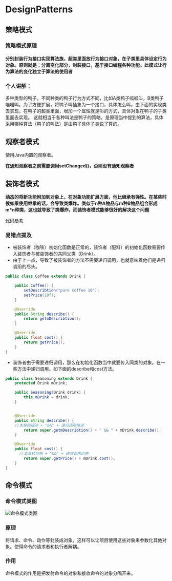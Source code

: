 # DesignPatterns
## 策略模式

### 策略模式原理

#### **分别封装行为接口实现算法族，超类里面放行为接口对象，在子类里具体设定行为对象。原则就是：分离变化部分，封装接口，基于接口编程各种功能。此模式让行为算法的变化独立于算法的使用者** 

### 个人讲解：
多种类型的鸭子，不同种类的鸭子行为方式不同，比如A类鸭子呱呱叫，B类鸭子喵喵叫。为了方便扩展，将鸭子叫抽象为一个接口，具体怎么叫，由下面的实现类去实现。在鸭子的超类里面，增加一个属性就是叫的方式，具体对象在鸭子的子类里面去实现。
这就相当于各种叫法是鸭子的策略，是原理当中提到的算法，具体采用哪种算法（鸭子的叫法）是由鸭子具体子类说了算的。

## 观察者模式

使用Java内置的观察者。

**在通知观察者之前需要调用setChanged()，否则没有通知观察者**

## 装饰者模式

**动态的将新功能附加到对象上，在对象功能扩展方面，他比继承有弹性。在某些时候如果使用继承的话，会导致类爆炸。类似于n种A物品与m种B物品组合形成m\*n种类，这也就导致了类爆炸，而装饰者模式能够很好的解决这个问题**


[代码参考]([参考](https://github.com/lazysunshinesmile/DesignPatterns/tree/master/DecoratorMode)
)

### 易错点提及
- 被装饰者（咖啡）初始化函数是正常的，装饰者（配料）的初始化函数需要传入装饰者与被装饰者的共同父类（Drink）。
- 由于上一点，导致了被装饰者的方法不需要递归调用，也就意味着他们是递归调用的尽头。
```java
public class Coffee extends Drink {

    public Coffee() {
        setDescribtion("pure coffee 10");
        setPrice(10f);
    }

    @Override
    public String describe() {
        return getmDescribtion();
    }

    @Override
    public float cost() {
        return getPrice();
    }
}

```
- 装饰者由于需要递归调用，那么在初始化函数当中就要传入同类的对象。在一些方法中递归调用。如下面的describe和cost方法。
```java
public class Seasoning extends Drink {
    protected Drink mDrink;

    public Seasoning(Drink drink) {
        this.mDrink = drink;
    }


    @Override
    public String describe() {
    //本身的描述 + "&&" + 递归调用描述 
        return super.getmDescribtion() + " && " + mDrink.describe();
    }

    @Override
    public float cost() {
      //本身的价格 + "&&" + 递归调用价格
        return super.getPrice() + mDrink.cost();
    }
}

```



## 命令模式

### 命令模式类图
![命令模式类图](https://github.com/lazysunshinesmile/DesignPatterns/blob/master/CommandModel/src/image/FireShot%20Pro%20Screen%20Capture%20%23002%20-%20'Image_webp%20(531%C3%97382)'%20-%20file.png)

### 原理
将请求、命令、动作等封装成对象，这样可以让项目使用这些对象来参数化其他对象。使得命令的请求者和执行者解耦。

### 作用
命令模式的作用是把发射命令的对象和接收命令的对象分隔开来。
